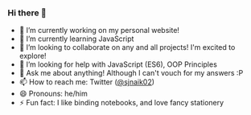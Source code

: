 ### Hi there 👋

- 🔭 I’m currently working on my personal website!
- 🌱 I’m currently learning JavaScript
- 👯 I’m looking to collaborate on any and all projects! I'm excited to explore!
- 🤔 I’m looking for help with JavaScript (ES6), OOP Principles 
- 💬 Ask me about anything! Although I can't vouch for my answers :P
- 📫 How to reach me: Twitter ([@sjnaik02](https://twitter.com/sjnaik02))
- 😄 Pronouns: he/him
- ⚡ Fun fact: I like binding notebooks, and love fancy stationery
